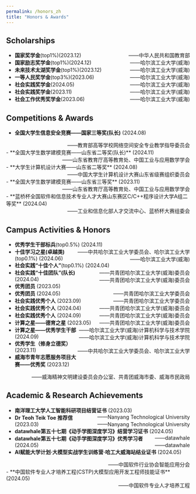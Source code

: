 ```yaml
---
permalink: /honors_zh
title: "Honors & Awards"
---
```


## Scholarships
- **国家奖学金**(top1%)(2023.12)<span style="float:right;">——中华人民共和国教育部</span>
- **国家励志奖学金**(top1%)(2024.12)<span style="float:right;">——哈尔滨工业大学(威海)</span>
- **未来技术太湖奖学金**(top1%)(2023.12)<span style="float:right;">——哈尔滨工业大学(威海)</span>
- **一等人民奖学金**(top3%)(2023.06)<span style="float:right;">——哈尔滨工业大学(威海)</span>
- **社会实践奖学金**(2024.05)<span style="float:right;">——哈尔滨工业大学(威海)</span>
- **社会实践奖学金**(2023.11)<span style="float:right;">——哈尔滨工业大学(威海)</span>
- **社会工作优秀奖学金**(2023.06)<span style="float:right;">——哈尔滨工业大学(威海)</span>

## Competitions & Awards
- **全国大学生信息安全竞赛——国家三等奖(队长)** (2024.08)
<div style="text-align:right;">——教育部高等学校网络空间安全专业教学指导委员会</div>
- **全国大学生数学建模竞赛——山东省二等奖(队长)** (2024.11)
<div style="text-align:right;">——山东省教育厅高等教育处、中国工业与应用数学学会</div>
- **大学生计算机设计大赛——山东省二等奖** (2024.08) 
<div style="text-align:right;">——中国大学生计算机设计大赛山东省级赛组织委员会</div>
- **全国大学生数学建模竞赛——山东省三等奖** (2023.11)
<div style="text-align:right;">——山东省教育厅高等教育处、中国工业与应用数学学会</div>
- **蓝桥杯全国软件和信息技术专业人才大赛山东赛区C/C++程序设计大学A组二等奖** (2024.04) 
<div style="text-align:right;">——工业和信息化部人才交流中心、蓝桥杯大赛组委会</div>

## Campus Activities & Honors
- **优秀学生干部标兵**(top0.5%) (2024.11)<span style="float:right;"> ——中共哈尔滨工业大学委员会、哈尔滨工业大学</span>
- **十佳学习之星(卓越类)**(top0.1%) (2024.06) <span style="float:right;">——哈尔滨工业大学(威海)</span>
- **社会实践“十佳个人”**(top0.1%) (2024.04)<span style="float:right;"> ——共青团哈尔滨工业大学(威海)委员会</span>
- **社会实践“十佳团队”(队长)** (2024.04) <span style="float:right;">——共青团哈尔滨工业大学(威海)委员会</span>
- **优秀团员** (2023.05)<span style="float:right;"> ——共青团哈尔滨工业大学委员会</span>
- **优秀团员** (2024.05)<span style="float:right;"> ——共青团哈尔滨工业大学委员会</span>
- **社会实践优秀个人** (2023.09)<span style="float:right;">——共青团哈尔滨工业大学(威海)委员会</span>
- **社会实践优秀个人** (2024.04) <span style="float:right;">——共青团哈尔滨工业大学(威海)委员会</span>
- **社会实践优秀个人** (2024.09)<span style="float:right;">——共青团哈尔滨工业大学(威海)委员会</span>
- **计算之星——德育之星** (2023.05) <span style="float:right;">——哈尔滨工业大学(威海)计算机科学与技术学院</span>
- **计算之星——优秀学生干部** (2024.09)<span style="float:right;">——哈尔滨工业大学(威海)计算机科学与技术学院</span>
- **优秀学生（修身立德奖）** (2023.11) <span style="float:right;">——中共哈尔滨工业大学委员会、哈尔滨工业大学</span>
- **威海市青年志愿服务项目大赛——优秀奖** (2023.12)
<div style="text-align:right;">——威海精神文明建设委员会办公室、共青团威海市委、威海市民政局</div>

## Academic & Research Achievements
- **南洋理工大学人工智能科研项目结营证书** (2023.03) <span style="float:right;">——Nanyang Technological University</span>
- **Dr Teoh Teik Toe 推荐信** (2023.03)<span style="float:right;">——Nanyang Technological University</span>
- **datawhale第五十七期《动手学图深度学习》结营学习证书** (2024.05)<span style="float:right;"> ——datawhale</span>
- **datawhale第五十七期《动手学图深度学习》优秀学习者** (2024.05)<span style="float:right;"> ——datawhale</span>
- **AI赋能大学计划·大模型实战学生训练营·哈工大威海站结业证书** (2024.05)
<div style="text-align:right;">——中国软件行业协会智能应用分会</div>
- **中国软件专业人才培养工程(CSTP)大模型应用开发工程师技能证书** (2024.05)
<div style="text-align:right;">——中国软件专业人才培养工程</div>

